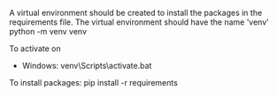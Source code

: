 A virtual environment should be created to install the packages in the requirements file. 
The virtual environment should have the name 'venv'
python -m venv venv

To activate on
* Windows: venv\Scripts\activate.bat

To install packages:
pip install -r requirements